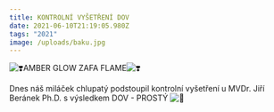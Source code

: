 ```yaml
---
title: KONTROLNÍ VYŠETŘENÍ DOV
date: 2021-06-10T21:19:05.980Z
tags: "2021"
image: /uploads/baku.jpg
---
```

<!--StartFragment-->

![❣️](https://static.xx.fbcdn.net/images/emoji.php/v9/teb/1/16/2763.png)AMBER GLOW ZAFA FLAME![❣️](https://static.xx.fbcdn.net/images/emoji.php/v9/teb/1/16/2763.png)

Dnes náš miláček chlupatý podstoupil kontrolní vyšetření u MVDr. Jiří Beránek Ph.D. s výsledkem DOV - PROSTÝ ![🥳](https://static.xx.fbcdn.net/images/emoji.php/v9/t6d/1/16/1f973.png)

<!--EndFragment-->